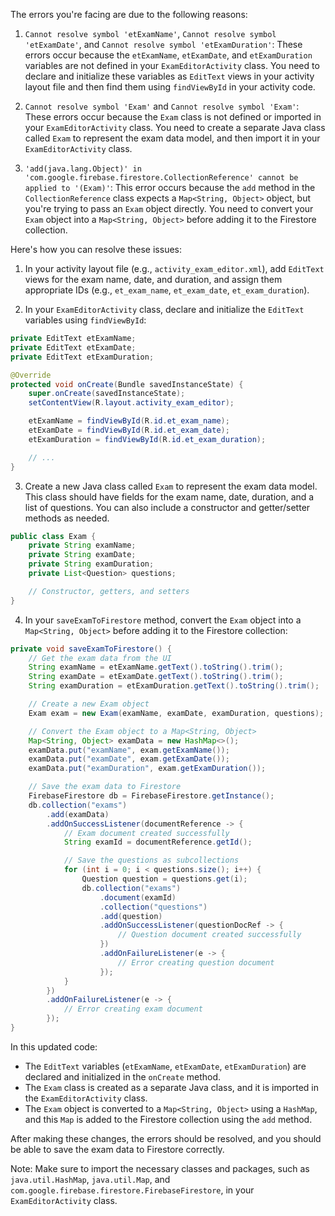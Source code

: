 The errors you're facing are due to the following reasons:

1. `Cannot resolve symbol 'etExamName'`, `Cannot resolve symbol 'etExamDate'`, and `Cannot resolve symbol 'etExamDuration'`: These errors occur because the `etExamName`, `etExamDate`, and `etExamDuration` variables are not defined in your `ExamEditorActivity` class. You need to declare and initialize these variables as `EditText` views in your activity layout file and then find them using `findViewById` in your activity code.

2. `Cannot resolve symbol 'Exam'` and `Cannot resolve symbol 'Exam'`: These errors occur because the `Exam` class is not defined or imported in your `ExamEditorActivity` class. You need to create a separate Java class called `Exam` to represent the exam data model, and then import it in your `ExamEditorActivity` class.

3. `'add(java.lang.Object)' in 'com.google.firebase.firestore.CollectionReference' cannot be applied to '(Exam)'`: This error occurs because the `add` method in the `CollectionReference` class expects a `Map<String, Object>` object, but you're trying to pass an `Exam` object directly. You need to convert your `Exam` object into a `Map<String, Object>` before adding it to the Firestore collection.

Here's how you can resolve these issues:

1. In your activity layout file (e.g., `activity_exam_editor.xml`), add `EditText` views for the exam name, date, and duration, and assign them appropriate IDs (e.g., `et_exam_name`, `et_exam_date`, `et_exam_duration`).

2. In your `ExamEditorActivity` class, declare and initialize the `EditText` variables using `findViewById`:

```java
private EditText etExamName;
private EditText etExamDate;
private EditText etExamDuration;

@Override
protected void onCreate(Bundle savedInstanceState) {
    super.onCreate(savedInstanceState);
    setContentView(R.layout.activity_exam_editor);

    etExamName = findViewById(R.id.et_exam_name);
    etExamDate = findViewById(R.id.et_exam_date);
    etExamDuration = findViewById(R.id.et_exam_duration);

    // ...
}
```

3. Create a new Java class called `Exam` to represent the exam data model. This class should have fields for the exam name, date, duration, and a list of questions. You can also include a constructor and getter/setter methods as needed.

```java
public class Exam {
    private String examName;
    private String examDate;
    private String examDuration;
    private List<Question> questions;

    // Constructor, getters, and setters
}
```

4. In your `saveExamToFirestore` method, convert the `Exam` object into a `Map<String, Object>` before adding it to the Firestore collection:

```java
private void saveExamToFirestore() {
    // Get the exam data from the UI
    String examName = etExamName.getText().toString().trim();
    String examDate = etExamDate.getText().toString().trim();
    String examDuration = etExamDuration.getText().toString().trim();

    // Create a new Exam object
    Exam exam = new Exam(examName, examDate, examDuration, questions);

    // Convert the Exam object to a Map<String, Object>
    Map<String, Object> examData = new HashMap<>();
    examData.put("examName", exam.getExamName());
    examData.put("examDate", exam.getExamDate());
    examData.put("examDuration", exam.getExamDuration());

    // Save the exam data to Firestore
    FirebaseFirestore db = FirebaseFirestore.getInstance();
    db.collection("exams")
        .add(examData)
        .addOnSuccessListener(documentReference -> {
            // Exam document created successfully
            String examId = documentReference.getId();

            // Save the questions as subcollections
            for (int i = 0; i < questions.size(); i++) {
                Question question = questions.get(i);
                db.collection("exams")
                    .document(examId)
                    .collection("questions")
                    .add(question)
                    .addOnSuccessListener(questionDocRef -> {
                        // Question document created successfully
                    })
                    .addOnFailureListener(e -> {
                        // Error creating question document
                    });
            }
        })
        .addOnFailureListener(e -> {
            // Error creating exam document
        });
}
```

In this updated code:

- The `EditText` variables (`etExamName`, `etExamDate`, `etExamDuration`) are declared and initialized in the `onCreate` method.
- The `Exam` class is created as a separate Java class, and it is imported in the `ExamEditorActivity` class.
- The `Exam` object is converted to a `Map<String, Object>` using a `HashMap`, and this `Map` is added to the Firestore collection using the `add` method.

After making these changes, the errors should be resolved, and you should be able to save the exam data to Firestore correctly.

Note: Make sure to import the necessary classes and packages, such as `java.util.HashMap`, `java.util.Map`, and `com.google.firebase.firestore.FirebaseFirestore`, in your `ExamEditorActivity` class.

